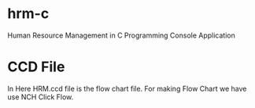 ﻿# hrm-c
Human Resource Management in C Programming Console Application

# CCD File
In Here HRM.ccd file is the flow chart file. For making Flow Chart we have use NCH Click Flow.
